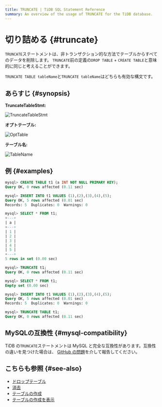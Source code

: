 ```yaml
---
title: TRUNCATE | TiDB SQL Statement Reference
summary: An overview of the usage of TRUNCATE for the TiDB database.
---
```


# 切り詰める {#truncate}

`TRUNCATE`ステートメントは、非トランザクション的な方法でテーブルからすべてのデータを削除します。 `TRUNCATE`前の定義の`DROP TABLE` + `CREATE TABLE`と意味的に同じと考えることができます。

`TRUNCATE TABLE tableName`と`TRUNCATE tableName`はどちらも有効な構文です。

## あらすじ {#synopsis}

**TruncateTableStmt:**

![TruncateTableStmt](/media/sqlgram/TruncateTableStmt.png)

**オプトテーブル:**

![OptTable](/media/sqlgram/OptTable.png)

**テーブル名:**

![TableName](/media/sqlgram/TableName.png)

## 例 {#examples}

```sql
mysql> CREATE TABLE t1 (a INT NOT NULL PRIMARY KEY);
Query OK, 0 rows affected (0.11 sec)

mysql> INSERT INTO t1 VALUES (1),(2),(3),(4),(5);
Query OK, 5 rows affected (0.01 sec)
Records: 5  Duplicates: 0  Warnings: 0

mysql> SELECT * FROM t1;
+---+
| a |
+---+
| 1 |
| 2 |
| 3 |
| 4 |
| 5 |
+---+
5 rows in set (0.00 sec)

mysql> TRUNCATE t1;
Query OK, 0 rows affected (0.11 sec)

mysql> SELECT * FROM t1;
Empty set (0.00 sec)

mysql> INSERT INTO t1 VALUES (1),(2),(3),(4),(5);
Query OK, 5 rows affected (0.01 sec)
Records: 5  Duplicates: 0  Warnings: 0

mysql> TRUNCATE TABLE t1;
Query OK, 0 rows affected (0.11 sec)
```

## MySQLの互換性 {#mysql-compatibility}

TiDB の`TRUNCATE`ステートメントは MySQL と完全な互換性があります。互換性の違いを見つけた場合は、 [GitHub の問題](https://github.com/pingcap/tidb/issues/new/choose)を介して報告してください。

## こちらも参照 {#see-also}

-   [ドロップテーブル](/sql-statements/sql-statement-drop-table.md)
-   [消去](/sql-statements/sql-statement-delete.md)
-   [テーブルの作成](/sql-statements/sql-statement-create-table.md)
-   [テーブルの作成を表示](/sql-statements/sql-statement-show-create-table.md)
